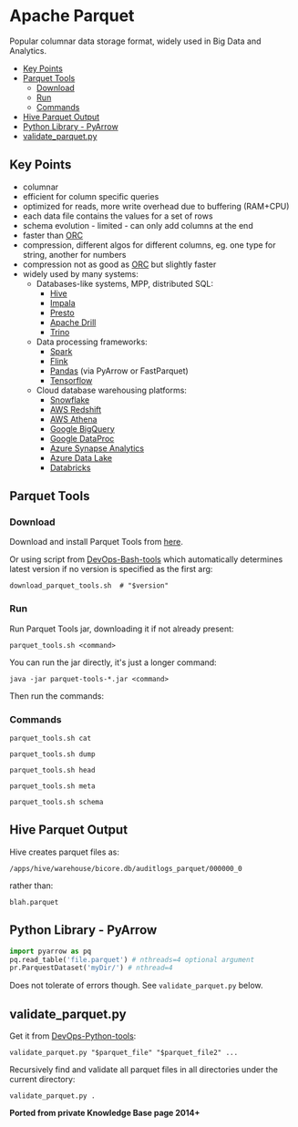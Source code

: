 # Apache Parquet

Popular columnar data storage format, widely used in Big Data and Analytics.

<!-- INDEX_START -->

- [Key Points](#key-points)
- [Parquet Tools](#parquet-tools)
  - [Download](#download)
  - [Run](#run)
  - [Commands](#commands)
- [Hive Parquet Output](#hive-parquet-output)
- [Python Library - PyArrow](#python-library---pyarrow)
- [validate_parquet.py](#validate_parquetpy)

<!-- INDEX_END -->

## Key Points

- columnar
- efficient for column specific queries
- optimized for reads, more write overhead due to buffering (RAM+CPU)
- each data file contains the values for a set of rows
- schema evolution - limited - can only add columns at the end
- faster than [ORC](data-formats.md#orc)
- compression, different algos for different columns, eg. one type for string, another for numbers
- compression not as good as [ORC](orc.md) but slightly faster
- widely used by many systems:
  - Databases-like systems, MPP, distributed SQL:
    - [Hive](hive.md)
    - [Impala](impala.md)
    - [Presto](presto.md)
    - [Apache Drill](drill.md)
    - [Trino](https://github.com/trinodb/trino)
  - Data processing frameworks:
    - [Spark](spark.md)
    - [Flink](https://flink.apache.org/)
    - [Pandas](https://pandas.pydata.org/)  (via PyArrow or FastParquet)
    - [Tensorflow](https://www.tensorflow.org/)
  - Cloud database warehousing platforms:
    - [Snowflake](snowflake.md)
    - [AWS Redshift](aws.md)
    - [AWS Athena](https://aws.amazon.com/athena/)
    - [Google BigQuery](bigquery.md)
    - [Google DataProc](https://cloud.google.com/dataproc)
    - [Azure Synapse Analytics](https://azure.microsoft.com/en-us/products/synapse-analytics)
    - [Azure Data Lake](https://azure.microsoft.com/en-us/solutions/data-lake)
    - [Databricks](https://www.databricks.com/)

## Parquet Tools

### Download

Download and install Parquet Tools from [here](https://repo1.maven.org/maven2/org/apache/parquet/parquet-tools/).

Or using script from [DevOps-Bash-tools](devops-bash-tools.md) which automatically determines latest version if no
version is specified as the first arg:

```shell
download_parquet_tools.sh  # "$version"
```

### Run

Run Parquet Tools jar, downloading it if not already present:

```shell
parquet_tools.sh <command>
```

You can run the jar directly, it's just a longer command:

```shell
java -jar parquet-tools-*.jar <command>
```

<!--

```shell
PARQUET_VERSION=1.5.0
```

```shell
cd /usr/local
wget -O "parquet-tools-$PARQUET_VERSION-bin.zip" \
  "http://search.maven.org/remotecontent?filepath=com/twitter/parquet-tools/$PARQUET_VERSION/parquet-tools-$PARQUET_VERSION-bin.zip"
unzip "parquet-tools-$PARQUET_VERSION-bin.zip"
link_latest parquet-tools-*
cd "parquet-tools-$PARQUET_VERSION"
```

Add the Parquet Tools to your `$PATH`:

```shell
export PATH="$PATH:/usr/local/bin/parquet-tools:$HOME/bin/parquet-tools"
```

-->

Then run the commands:

### Commands

```shell
parquet_tools.sh cat
```

```shell
parquet_tools.sh dump
```

```shell
parquet_tools.sh head
```

```shell
parquet_tools.sh meta
```

```shell
parquet_tools.sh schema
```

<!--

Old zip binary not available in versions > 1.6 (currently on 1.11.2)

```shell
parquet-cat
```

```shell
parquet-dump
```

```shell
parquet-head
```

```shell
parquet-meta
```

```shell
parquet-schema
```

```shell
parquet-tools --help
```

-->

## Hive Parquet Output

Hive creates parquet files as:

```none
/apps/hive/warehouse/bicore.db/auditlogs_parquet/000000_0
```

rather than:

```none
blah.parquet
```

## Python Library - PyArrow

```python
import pyarrow as pq
pq.read_table('file.parquet') # nthreads=4 optional argument
pr.ParquestDataset('myDir/') # nthread=4
```

Does not tolerate of errors though. See `validate_parquet.py` below.

## validate_parquet.py

Get it from [DevOps-Python-tools](devops-python-tools.md):

```shell
validate_parquet.py "$parquet_file" "$parquet_file2" ...
```

Recursively find and validate all parquet files in all directories under the current directory:

```shell
validate_parquet.py .
```

**Ported from private Knowledge Base page 2014+**
